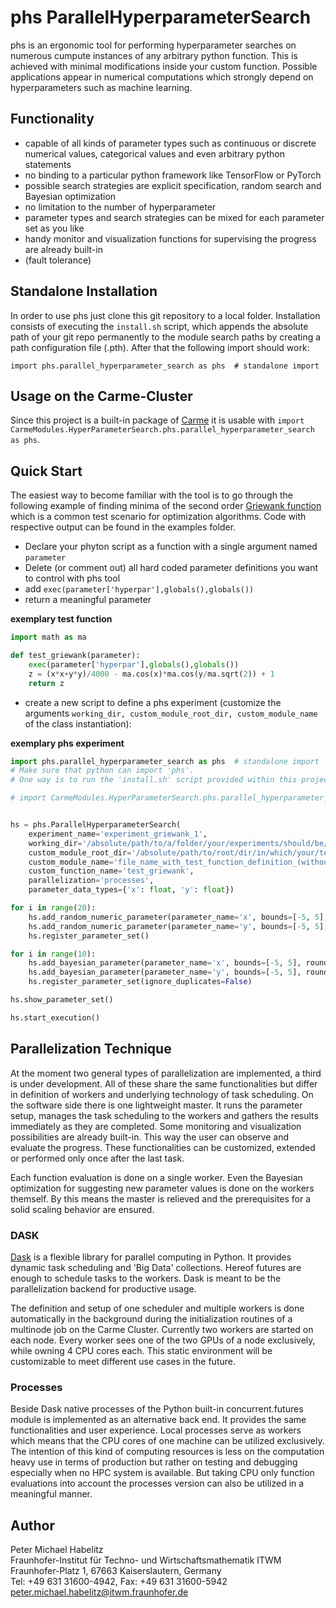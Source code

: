 # phs ParallelHyperparameterSearch

phs is an ergonomic tool for performing hyperparameter searches on numerous cumpute instances of any arbitrary python function. This is achieved with minimal modifications inside your custom function. Possible applications appear in numerical computations which strongly depend on hyperparameters such as machine learning.

## Functionality
+ capable of all kinds of parameter types such as continuous or discrete numerical values, categorical values and even arbitrary python statements
+ no binding to a particular python framework like TensorFlow or PyTorch
+ possible search strategies are explicit specification, random search and Bayesian optimization
+ no limitation to the number of hyperparameter
+ parameter types and search strategies can be mixed for each parameter set as you like
+ handy monitor and visualization functions for supervising the progress are already built-in
+ (fault tolerance)

## Standalone Installation
In order to use phs just clone this git repository to a local folder. Installation consists of executing the ```install.sh``` script, which appends the absolute path of your git repo permanently to the module search paths by creating a path configuration file (.pth). After that the following import should work:

```import phs.parallel_hyperparameter_search as phs  # standalone import```

## Usage on the Carme-Cluster
Since this project is a built-in package of [Carme][3] it is usable with ```import CarmeModules.HyperParameterSearch.phs.parallel_hyperparameter_search as phs```.

## Quick Start
The easiest way to become familiar with the tool is to go through the following example of finding minima of the second order [Griewank function][2] which is a common test scenario for optimization algorithms. Code with respective output can be found in the examples folder.

+ Declare your phyton script as a function with a single argument named ```parameter```
+ Delete (or comment out) all hard coded parameter definitions you want to control with phs tool
+ add ```exec(parameter['hyperpar'],globals(),globals())```
+ return a meaningful parameter

**exemplary test function**

```python
import math as ma

def test_griewank(parameter):
    exec(parameter['hyperpar'],globals(),globals())
    z = (x*x+y*y)/4000 - ma.cos(x)*ma.cos(y/ma.sqrt(2)) + 1
    return z
```
+ create a new script to define a phs experiment (customize the arguments ```working_dir, custom_module_root_dir, custom_module_name``` of the class instantiation):

**exemplary phs experiment**

```python
import phs.parallel_hyperparameter_search as phs  # standalone import
# Make sure that python can import 'phs'.
# One way is to run the 'install.sh' script provided within this project.

# import CarmeModules.HyperParameterSearch.phs.parallel_hyperparameter_search as phs  # import on Carme


hs = phs.ParallelHyperparameterSearch(
    experiment_name='experiment_griewank_1',
    working_dir='/absolute/path/to/a/folder/your/experiments/should/be/saved',
    custom_module_root_dir='/absolute/path/to/root/dir/in/which/your/test_function/resides',
    custom_module_name='file_name_with_test_function_definition_(without_extension)',
    custom_function_name='test_griewank',
    parallelization='processes',
    parameter_data_types={'x': float, 'y': float})

for i in range(20):
    hs.add_random_numeric_parameter(parameter_name='x', bounds=[-5, 5], distribution='uniform', round_digits=3)
    hs.add_random_numeric_parameter(parameter_name='y', bounds=[-5, 5], distribution='uniform', round_digits=3)
    hs.register_parameter_set()

for i in range(10):
    hs.add_bayesian_parameter(parameter_name='x', bounds=[-5, 5], round_digits=3)
    hs.add_bayesian_parameter(parameter_name='y', bounds=[-5, 5], round_digits=3)
    hs.register_parameter_set(ignore_duplicates=False)

hs.show_parameter_set()

hs.start_execution()

```

## Parallelization Technique
At the moment two general types of parallelization are implemented, a third is under development. All of these share the same functionalities but differ in definition of workers and underlying technology of task scheduling. On the software side there is one lightweight master. It runs the parameter setup, manages the task scheduling to the workers and gathers the results immediately as they are completed. Some monitoring and visualization possibilities are already built-in. This way the user can observe and evaluate the progress. These functionalities can be customized, extended or performed only once after the last task.

Each function evaluation is done on a single worker. Even the Bayesian optimization for suggesting new parameter values is done on the workers themself. By this means the master is relieved and the prerequisites for a solid scaling behavior are ensured.

### DASK
[Dask][1] is a flexible library for parallel computing in Python. It provides dynamic task scheduling and 'Big Data' collections. Hereof futures are enough to schedule tasks to the workers. Dask is meant to be the parallelization backend for productive usage.

The definition and setup of one scheduler and multiple workers is done automatically in the background during the initialization routines of a multinode job on the Carme Cluster. Currently two workers are started on each node. Every worker sees one of the two GPUs of a node exclusively, while owning 4 CPU cores each. This static environment will be customizable to meet different use cases in the future.

### Processes
Beside Dask native processes of the Python built-in concurrent.futures module is implemented as an alternative back end. It provides the same functionalities and user experience. Local processes serve as workers which means that the CPU cores of one machine can be utilized exclusively. The intention of this kind of computing resources is less on the computation heavy use in terms of production but rather on testing and debugging especially when no HPC system is available. But taking CPU only function evaluations into account the processes version can also be utilized in a meaningful manner.


[1]: http://docs.dask.org/en/latest/index.html "DASK"
[2]: https://en.wikipedia.org/wiki/Griewank_function "Griewank"
[3]: www.open-carme.org "Carme"

## Author

Peter Michael Habelitz  
Fraunhofer-Institut für Techno- und Wirtschaftsmathematik ITWM  
Fraunhofer-Platz 1, 67663 Kaiserslautern, Germany  
Tel: +49 631 31600-4942, Fax: +49 631 31600-5942  
<peter.michael.habelitz@itwm.fraunhofer.de>

